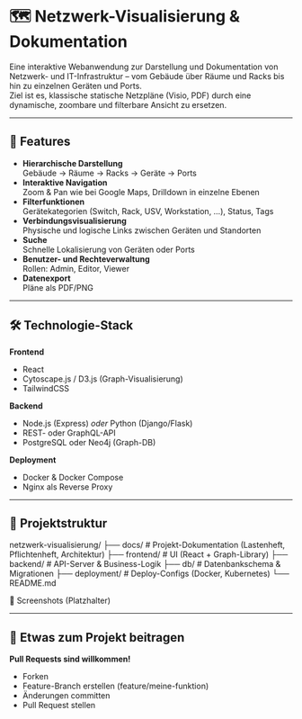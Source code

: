 # 🗺️ Netzwerk-Visualisierung & Dokumentation

Eine interaktive Webanwendung zur Darstellung und Dokumentation von Netzwerk- und IT-Infrastruktur – vom Gebäude über Räume und Racks bis hin zu einzelnen Geräten und Ports.  
Ziel ist es, klassische statische Netzpläne (Visio, PDF) durch eine dynamische, zoombare und filterbare Ansicht zu ersetzen.

---

## 📌 Features

- **Hierarchische Darstellung**  
  Gebäude → Räume → Racks → Geräte → Ports
- **Interaktive Navigation**  
  Zoom & Pan wie bei Google Maps, Drilldown in einzelne Ebenen
- **Filterfunktionen**  
  Gerätekategorien (Switch, Rack, USV, Workstation, …), Status, Tags
- **Verbindungsvisualisierung**  
  Physische und logische Links zwischen Geräten und Standorten
- **Suche**  
  Schnelle Lokalisierung von Geräten oder Ports
- **Benutzer- und Rechteverwaltung**  
  Rollen: Admin, Editor, Viewer
- **Datenexport**  
  Pläne als PDF/PNG

---

## 🛠️ Technologie-Stack

**Frontend**
- React
- Cytoscape.js / D3.js (Graph-Visualisierung)
- TailwindCSS

**Backend**
- Node.js (Express) *oder* Python (Django/Flask)
- REST- oder GraphQL-API
- PostgreSQL oder Neo4j (Graph-DB)

**Deployment**
- Docker & Docker Compose
- Nginx als Reverse Proxy

---

## 📂 Projektstruktur

netzwerk-visualisierung/
├── docs/ # Projekt-Dokumentation (Lastenheft, Pflichtenheft, Architektur)
├── frontend/ # UI (React + Graph-Library)
├── backend/ # API-Server & Business-Logik
├── db/ # Datenbankschema & Migrationen
├── deployment/ # Deploy-Configs (Docker, Kubernetes)
└── README.md

📸 Screenshots (Platzhalter)

---


## 🤝 Etwas zum Projekt beitragen

**Pull Requests sind willkommen!**
- Forken
- Feature-Branch erstellen (feature/meine-funktion)
- Änderungen committen
- Pull Request stellen